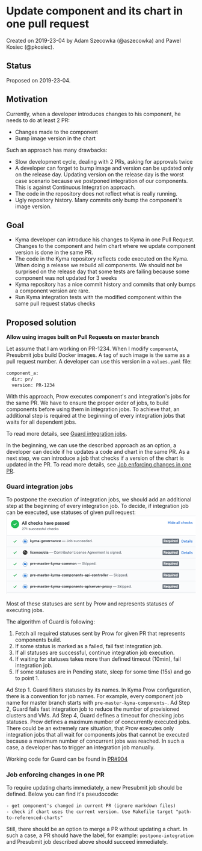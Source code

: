 # Update component and its chart in one pull request

Created on 2019-23-04 by Adam Szecowka (@aszecowka) and Pawel Kosiec (@pkosiec). 

## Status
Proposed on 2019-23-04.

## Motivation
Currently, when a developer introduces changes to his component, he needs to do at least 2 PR:

- Changes made to the component
- Bump image version in the chart

Such an approach has many drawbacks:

- Slow development cycle, dealing with 2 PRs, asking for approvals twice
- A developer can forget to bump image and version can be updated only on the release day. Updating version on the release day is 
the worst case scenario because we postponed integration of our components. This is against Continuous Integration approach.
- The code in the repository does not reflect what is really running.
- Ugly repository history. Many commits only bump the component's image version.

## Goal
- Kyma developer can introduce his changes to Kyma in one Pull Request. Changes to the component and helm chart where we update component version is done in the same PR.
- The code in the Kyma repository reflects code executed on the Kyma.
When doing a release we rebuild all components. We should not be surprised on the release day that some tests are failing because some component was not updated for 3 weeks
- Kyma repository has a nice commit history and commits that only bumps a component version are rare.
- Run Kyma integration tests with the modified component within the same pull request status checks


## Proposed solution

**Allow using images built on Pull Requests on master branch**

Let assume that I am working on PR-1234. When I modify `componentA`, Presubmit jobs build Docker images. 
A tag of such image is the same as a pull request number.
A developer can use this version in a `values.yaml` file:
```
component_a:
  dir: pr/
  version: PR-1234
```

With this approach, Prow executes component's and integration's jobs for the same PR. We have to ensure the proper order of jobs,
to build components before using them in integration jobs. To achieve that, an additional step is required at the beginning of 
every integration jobs that waits for all dependent jobs.

To read more details, see [Guard integration jobs](#guard-integration-jobs).

In the beginning, we can use the described approach as an option, a developer can decide if he updates a code and chart in the same PR. 
As a next step, we can introduce a job that checks if a version of the chart is updated in the PR. To read more details, 
see [Job enforcing changes in one PR](#job-enforcing-changes-in-one-pr).


### Guard integration jobs
To postpone the execution of integration jobs, we should add an additional step at the beginning of every integration job.
To decide, if integration job can be executed, use statuses of given pull request:
![](./assets/job-status-checks.png)

Most of these statuses are sent by Prow and represents statuses of executing jobs.

The algorithm of Guard is following:
1. Fetch all required statuses sent by Prow for given PR that represents components build. 
2. If some status is marked as a failed, fail fast integration job. 
3. If all statuses are successful, continue integration job execution.
4. If waiting for statuses takes more than defined timeout (10min), fail integration job.
5. If some statuses are in Pending state, sleep for some time (15s) and go to point 1.

Ad Step 1. Guard filters statuses by its names. In Kyma Prow configuration, there is a convention for
job names. For example, every component job name for master branch starts with `pre-master-kyma-components-`.
Ad Step 2, Guard fails fast integration job to reduce the number of provisioned clusters and VMs.
Ad Step 4, Guard defines a timeout for checking jobs statuses. Prow defines a maximum number of concurrently executed jobs. 
There could be an extremely rare situation, that Prow executes only integration jobs that all wait for components jobs that cannot be executed because a maximum
number of concurrent jobs was reached. In such a case, a developer has to trigger an integration job manually. 

Working code for Guard can be found in [PR#904](https://github.com/kyma-project/test-infra/pull/904)

### Job enforcing changes in one PR
To require updating charts immediately, a new Presubmit job should be defined. Below you can find it's pseudocode:
```
- get component's changed in current PR (ignore markdown files)
- check if chart uses the current version. Use Makefile target "path-to-referenced-charts"
```
Still, there should be an option to merge a PR without updating a chart. In such a case, a PR should have the label, for
example: `postpone-integration` and Presubmit job described above should succeed immediately.   
